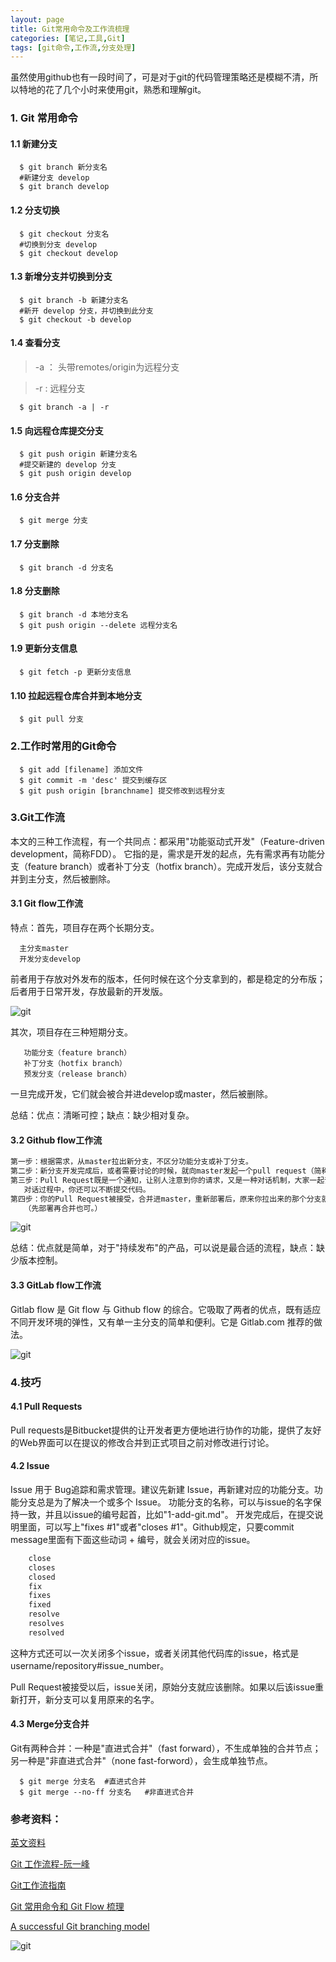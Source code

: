 ```yaml
---
layout: page
title: Git常用命令及工作流梳理
categories: [笔记,工具,Git]
tags: [git命令,工作流,分支处理]
---
```


虽然使用github也有一段时间了，可是对于git的代码管理策略还是模糊不清，所以特地的花了几个小时来使用git，熟悉和理解git。

### 1. Git 常用命令

#### 1.1 新建分支

```
  $ git branch 新分支名	
  #新建分支 develop
  $ git branch develop
```


#### 1.2 分支切换

```
  $ git checkout 分支名	
  #切换到分支 develop
  $ git checkout develop
```


#### 1.3 新增分支并切换到分支

```
  $ git branch -b 新建分支名
  #新开 develop 分支，并切换到此分支
  $ git checkout -b develop
```


#### 1.4 查看分支
>-a ： 头带remotes/origin为远程分支

>-r : 远程分支

```
  $ git branch -a | -r	
```


#### 1.5 向远程仓库提交分支

```
  $ git push origin 新建分支名
  #提交新建的 develop 分支
  $ git push origin develop
```


#### 1.6 分支合并

```
  $ git merge 分支
```


#### 1.7 分支删除

```
  $ git branch -d 分支名
```


#### 1.8 分支删除

```
  $ git branch -d 本地分支名
  $ git push origin --delete 远程分支名
```


#### 1.9 更新分支信息

```
  $ git fetch -p 更新分支信息
```


#### 1.10 拉起远程仓库合并到本地分支

```
  $ git pull 分支
```


### 2.工作时常用的Git命令

```
  $ git add [filename] 添加文件
  $ git commit -m 'desc' 提交到缓存区
  $ git push origin [branchname] 提交修改到远程分支
```


### 3.Git工作流
本文的三种工作流程，有一个共同点：都采用"功能驱动式开发"（Feature-driven development，简称FDD）。
它指的是，需求是开发的起点，先有需求再有功能分支（feature branch）或者补丁分支（hotfix branch）。完成开发后，该分支就合并到主分支，然后被删除。

#### 3.1 Git flow工作流
特点：首先，项目存在两个长期分支。

```
  主分支master
  开发分支develop
```


前者用于存放对外发布的版本，任何时候在这个分支拿到的，都是稳定的分布版；后者用于日常开发，存放最新的开发版。

![git]({{site.baseurl}}/images/2016/0404_03.jpg)

其次，项目存在三种短期分支。

```
   功能分支（feature branch）
   补丁分支（hotfix branch）
   预发分支（release branch）
```

一旦完成开发，它们就会被合并进develop或master，然后被删除。

总结：优点：清晰可控；缺点：缺少相对复杂。

#### 3.2 Github flow工作流

```sh
第一步：根据需求，从master拉出新分支，不区分功能分支或补丁分支。
第二步：新分支开发完成后，或者需要讨论的时候，就向master发起一个pull request（简称PR）。
第三步：Pull Request既是一个通知，让别人注意到你的请求，又是一种对话机制，大家一起评审和讨论你的代码。
   对话过程中，你还可以不断提交代码。
第四步：你的Pull Request被接受，合并进master，重新部署后，原来你拉出来的那个分支就被删除。
   （先部署再合并也可。）
```


![git]({{site.baseurl}}/images/2016/0404_04.jpg)

总结：优点就是简单，对于"持续发布"的产品，可以说是最合适的流程，缺点：缺少版本控制。

#### 3.3 GitLab flow工作流
Gitlab flow 是 Git flow 与 Github flow 的综合。它吸取了两者的优点，既有适应不同开发环境的弹性，又有单一主分支的简单和便利。它是 Gitlab.com 推荐的做法。

![git]({{site.baseurl}}/images/2016/0404_02.jpg)

### 4.技巧

#### 4.1 Pull Requests

Pull requests是Bitbucket提供的让开发者更方便地进行协作的功能，提供了友好的Web界面可以在提议的修改合并到正式项目之前对修改进行讨论。

#### 4.2 Issue
Issue 用于 Bug追踪和需求管理。建议先新建 Issue，再新建对应的功能分支。功能分支总是为了解决一个或多个 Issue。
功能分支的名称，可以与issue的名字保持一致，并且以issue的编号起首，比如"1-add-git.md"。
开发完成后，在提交说明里面，可以写上"fixes #1"或者"closes #1"。Github规定，只要commit message里面有下面这些动词 + 编号，就会关闭对应的issue。

```sh
	close
	closes
	closed
	fix
	fixes
	fixed
	resolve
	resolves
	resolved
```

这种方式还可以一次关闭多个issue，或者关闭其他代码库的issue，格式是username/repository#issue_number。

Pull Request被接受以后，issue关闭，原始分支就应该删除。如果以后该issue重新打开，新分支可以复用原来的名字。

#### 4.3 Merge分支合并
Git有两种合并：一种是"直进式合并"（fast forward），不生成单独的合并节点；另一种是"非直进式合并"（none fast-forword），会生成单独节点。

```
  $ git merge 分支名  #直进式合并
  $ git merge --no-ff 分支名   #非直进式合并
```



### 参考资料：
[英文资料](https://www.atlassian.com/git/tutorials/comparing-workflows/)

[Git 工作流程-阮一峰](http://www.ruanyifeng.com/blog/2015/12/git-workflow.html?hmsr=toutiao.io&utm_medium=toutiao.io&utm_source=toutiao.io)

[Git工作流指南](https://github.com/oldratlee/translations/tree/master/git-workflows-and-tutorials?hmsr=toutiao.io&utm_medium=toutiao.io&utm_source=toutiao.io)

[Git 常用命令和 Git Flow 梳理](http://jonyfang.com/blog/2015/11/12/git_command_and_git_branching_model/?hmsr=toutiao.io&utm_medium=toutiao.io&utm_source=toutiao.io)

[A successful Git branching model](http://nvie.com/posts/a-successful-git-branching-model/)

![git]({{site.baseurl}}/images/2016/0404_01.png)

